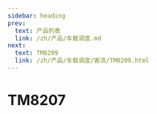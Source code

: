 ```yaml
---
sidebar: heading
prev:
  text: 产品列表
  link: /zh/产品/车载调度.md
next:
  text: TM8209
  link: /zh/产品/车载调度/客流/TM8209.html
---
```


# TM8207

